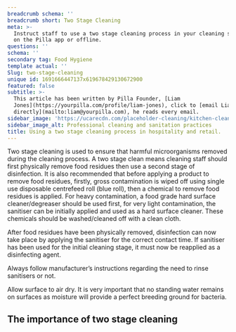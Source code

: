 ```yaml
---
breadcrumb schema: ''
breadcrumb short: Two Stage Cleaning
meta: >-
  Instruct staff to use a two stage cleaning process in your cleaning schedules
  on the Pilla app or offline.
questions: ''
schema: ''
secondary tag: Food Hygiene
template actual: ''
Slug: two-stage-cleaning
unique id: 1691666447137x619678429130672900
featured: false
subtitle: >-
  This article has been written by Pilla Founder, [Liam
  Jones](https://yourpilla.com/profile/liam-jones), click to [email Liam
  directly](mailto:liam@yourpilla.com), he reads every email.
sidebar_image: 'https://ucarecdn.com/placeholder-cleaning/kitchen-cleaning.jpg'
sidebar_image_alt: Professional cleaning and sanitation practices
title: Using a two stage cleaning process in hospitality and retail.
---
```

Two stage cleaning is used to ensure that harmful microorganisms removed during the cleaning process. A two stage clean means cleaning staff should first physically remove food residues then use a second stage of disinfection.
It is also recommended that before applying a product to remove food residues, firstly, gross contamination is wiped off using single use disposable centrefeed roll (blue roll), then a chemical to remove food residues is applied. For heavy contamination, a food grade hard surface cleaner/degreaser should be used first, for very light contamination, the sanitiser can be initially applied and used as a hard surface cleaner. These chemicals should be washed/cleaned off with a clean cloth.

 After food residues have been physically removed, disinfection can now take place by applying the sanitiser for the correct contact time. If sanitiser has been used for the initial cleaning stage, it must now be reapplied as a disinfecting agent.

 Always follow manufacturer’s instructions regarding the need to rinse sanitisers or not.

 Allow surface to air dry. It is very important that no standing water remains on surfaces as moisture will provide a perfect breeding ground for bacteria.

 ## The importance of two stage cleaning
